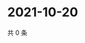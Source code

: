 # 2021-10-20

共 0 条

<!-- BEGIN WEIBO -->
<!-- 最后更新时间 Wed Oct 20 2021 07:13:53 GMT+0800 (China Standard Time) -->

<!-- END WEIBO -->
